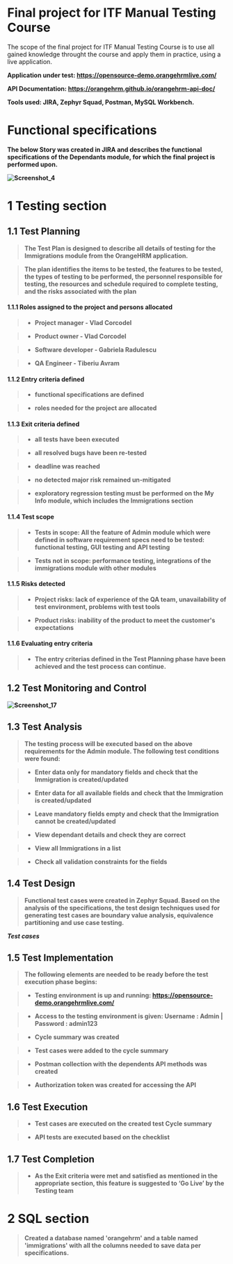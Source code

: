 <h1>Final project for ITF Manual Testing Course</h1>

The scope of the final project for ITF Manual Testing Course is to use all gained knowledge throught the course and apply them in practice, using a live application. 

<strong>Application under test: https://opensource-demo.orangehrmlive.com/<strong>

<strong>API Documentation: https://orangehrm.github.io/orangehrm-api-doc/<strong>

<strong>Tools used: JIRA, Zephyr Squad, Postman, MySQL Workbench<strong>.

<h1>Functional specifications</h1>

The below Story was created in JIRA and describes the functional specifications of the Dependants module, for which the final project is performed upon.

![Screenshot_4](https://github.com/Tiberiu97/Proiect-practic-Testare-manuala/assets/135150382/e91502e2-98fd-4ef2-8c97-c2def802debe)

<h1>1 Testing section</h1>

<h2>1.1 Test Planning</h1>

>The Test Plan is designed to describe all details of testing for the Immigrations module from the OrangeHRM application.

>The plan identifies the items to be tested, the features to be tested, the types of testing to be performed, the personnel responsible for testing, the resources and schedule required to complete testing, and the risks associated with the plan

<h4>1.1.1 Roles assigned to the project and persons allocated</h4>

>* Project manager - Vlad Corcodel

>* Product owner - Vlad Corcodel

>* Software developer - Gabriela Radulescu

>* QA Engineer - Tiberiu Avram

<h4>1.1.2 Entry criteria defined</h4>

>* functional specifications are defined

>* roles needed for the project are allocated

<h4>1.1.3 Exit criteria defined</h4>

>* all tests have been executed
  
>* all resolved bugs have been re-tested 
  
>* deadline was reached
  
>* no detected major risk remained un-mitigated
  
>* exploratory regression testing must be performed on the My Info module, which includes the Immigrations section

<h4>1.1.4 Test scope</h4>

>* Tests in scope: All the feature of Admin module which were defined in software requirement specs need to be tested: functional testing, GUI testing and API testing

>* Tests not in scope: performance testing, integrations of the immigrations module with other modules

<h4>1.1.5 Risks detected</H4>

>* Project risks: lack of experience of the QA team, unavailability of test environment,  problems with test tools

>* Product risks: inability of the product to meet the customer's expectations

<h4>1.1.6 Evaluating entry criteria</h4>

>* The entry criterias defined in the Test Planning phase have been achieved and the test process can continue.
  
  <h2>1.2 Test Monitoring and Control</h2>
  
  ![Screenshot_17](https://github.com/Tiberiu97/Proiect-practic-Testare-manuala/assets/135150382/a8e8f453-69be-42c0-b14e-78cc31b253c2)

  <h2>1.3 Test Analysis</h2>
  
>The testing process will be executed based on the above requirements for the Admin module. The following test conditions were found:

>* Enter data only for mandatory fields and check that the Immigration is created/updated
  
>* Enter data for all available fields and check that the Immigration is created/updated
  
>* Leave mandatory fields empty and check that the Immigration cannot be created/updated
  
>* View dependant details and check they are correct
  
>* View all Immigrations in a list
  
>* Check all validation constraints for the fields

<h2>1.4 Test Design</h2>

>Functional test cases were created in Zephyr Squad. Based on the analysis of the specifications, the test design techniques used for generating test cases are boundary value analysis, equivalence partitioning and use case testing.

*Test cases*

<h2>1.5 Test Implementation</h2>

>The following elements are needed to be ready before the test execution phase begins:

>* Testing environment is up and running: https://opensource-demo.orangehrmlive.com/

>* Access to the testing environment is given: Username : Admin | Password : admin123

>* Cycle summary was created

>* Test cases were added to the cycle summary

>* Postman collection with the dependents API methods was created

>* Authorization token was created for accessing the API

<h2>1.6 Test Execution</h2>

>* Test cases are executed on the created test Cycle summary

>* API tests are executed based on the checklist

<h2>1.7 Test Completion</h2>

>* As the Exit criteria were met and satisfied as mentioned in the appropriate section, this feature is suggested to ‘Go Live’ by the Testing team

<h1>2 SQL section</h1>

>Created a database named 'orangehrm' and a table named 'immigrations' with all the columns needed to save data per specifications.
